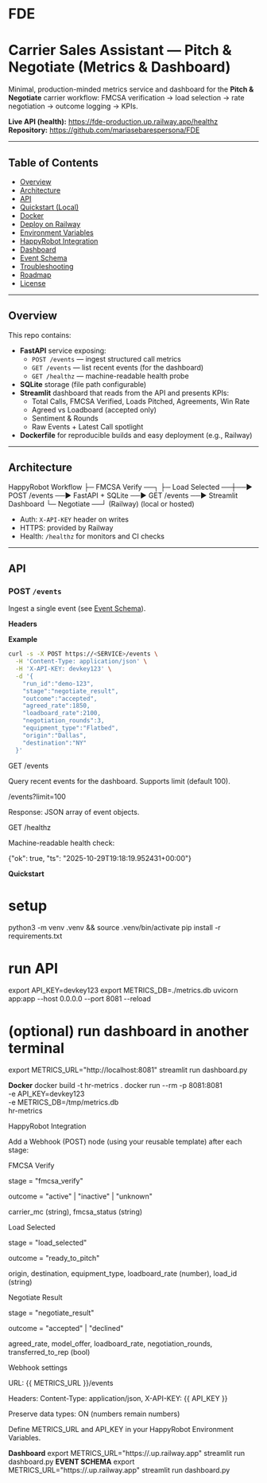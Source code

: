 # FDE

# Carrier Sales Assistant — Pitch & Negotiate (Metrics & Dashboard)

Minimal, production-minded metrics service and dashboard for the **Pitch & Negotiate** carrier workflow: FMCSA verification → load selection → rate negotiation → outcome logging → KPIs.

**Live API (health):** https://fde-production.up.railway.app/healthz  
**Repository:** https://github.com/mariasebarespersona/FDE

---

## Table of Contents
- [Overview](#overview)
- [Architecture](#architecture)
- [API](#api)
- [Quickstart (Local)](#quickstart-local)
- [Docker](#docker)
- [Deploy on Railway](#deploy-on-railway)
- [Environment Variables](#environment-variables)
- [HappyRobot Integration](#happyrobot-integration)
- [Dashboard](#dashboard)
- [Event Schema](#event-schema)
- [Troubleshooting](#troubleshooting)
- [Roadmap](#roadmap)
- [License](#license)

---

## Overview

This repo contains:

- **FastAPI** service exposing:
  - `POST /events` — ingest structured call metrics
  - `GET /events` — list recent events (for the dashboard)
  - `GET /healthz` — machine-readable health probe
- **SQLite** storage (file path configurable)
- **Streamlit** dashboard that reads from the API and presents KPIs:
  - Total Calls, FMCSA Verified, Loads Pitched, Agreements, Win Rate
  - Agreed vs Loadboard (accepted only)
  - Sentiment & Rounds
  - Raw Events + Latest Call spotlight
- **Dockerfile** for reproducible builds and easy deployment (e.g., Railway)

---

## Architecture
HappyRobot Workflow
├─ FMCSA Verify ──┐
├─ Load Selected ──┼──▶ POST /events ──▶ FastAPI + SQLite ──▶ GET /events ──▶ Streamlit Dashboard
└─ Negotiate ──┘ (Railway) (local or hosted)


- Auth: `X-API-KEY` header on writes  
- HTTPS: provided by Railway  
- Health: `/healthz` for monitors and CI checks

---

## API

### POST `/events`
Ingest a single event (see [Event Schema](#event-schema)).

**Headers**



**Example**
```bash
curl -s -X POST https://<SERVICE>/events \
  -H 'Content-Type: application/json' \
  -H 'X-API-KEY: devkey123' \
  -d '{
    "run_id":"demo-123",
    "stage":"negotiate_result",
    "outcome":"accepted",
    "agreed_rate":1850,
    "loadboard_rate":2100,
    "negotiation_rounds":3,
    "equipment_type":"Flatbed",
    "origin":"Dallas",
    "destination":"NY"
  }'
```

GET /events

Query recent events for the dashboard. Supports limit (default 100).

/events?limit=100


Response: JSON array of event objects.

GET /healthz

Machine-readable health check:

{"ok": true, "ts": "2025-10-29T19:18:19.952431+00:00"}



**Quickstart**
# setup
python3 -m venv .venv && source .venv/bin/activate
pip install -r requirements.txt

# run API
export API_KEY=devkey123
export METRICS_DB=./metrics.db
uvicorn app:app --host 0.0.0.0 --port 8081 --reload

# (optional) run dashboard in another terminal
export METRICS_URL="http://localhost:8081"
streamlit run dashboard.py

**Docker**
docker build -t hr-metrics .
docker run --rm -p 8081:8081 \
  -e API_KEY=devkey123 \
  -e METRICS_DB=/tmp/metrics.db \
  hr-metrics

HappyRobot Integration

Add a Webhook (POST) node (using your reusable template) after each stage:

FMCSA Verify

stage = "fmcsa_verify"

outcome = "active" | "inactive" | "unknown"

carrier_mc (string), fmcsa_status (string)

Load Selected

stage = "load_selected"

outcome = "ready_to_pitch"

origin, destination, equipment_type, loadboard_rate (number), load_id (string)

Negotiate Result

stage = "negotiate_result"

outcome = "accepted" | "declined"

agreed_rate, model_offer, loadboard_rate, negotiation_rounds, transferred_to_rep (bool)

Webhook settings

URL: {{ METRICS_URL }}/events

Headers: Content-Type: application/json, X-API-KEY: {{ API_KEY }}

Preserve data types: ON (numbers remain numbers)

Define METRICS_URL and API_KEY in your HappyRobot Environment Variables.


**Dashboard**
export METRICS_URL="https://<SERVICE>.up.railway.app"
streamlit run dashboard.py
**EVENT SCHEMA**
export METRICS_URL="https://<SERVICE>.up.railway.app"
streamlit run dashboard.py

